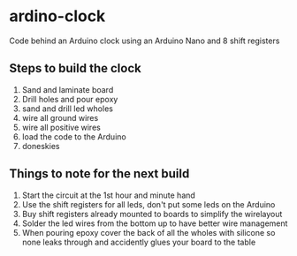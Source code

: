 # ardino-clock
Code behind an Arduino clock using an Arduino Nano and 8 shift registers

## Steps to build the clock
1. Sand and laminate board
2. Drill holes and pour epoxy
3. sand and drill led wholes
4. wire all ground wires
5. wire all positive wires
6. load the code to the Arduino
7. doneskies

## Things to note for the next build
1. Start the circuit at the 1st hour and minute hand
2. Use the shift registers for all leds, don't put some leds on the Arduino
3. Buy shift registers already mounted to boards to simplify the wirelayout
4. Solder the led wires from the bottom up to have better wire management
5. When pouring epoxy cover the back of all the wholes with silicone so none leaks through and accidently glues your board to the table
